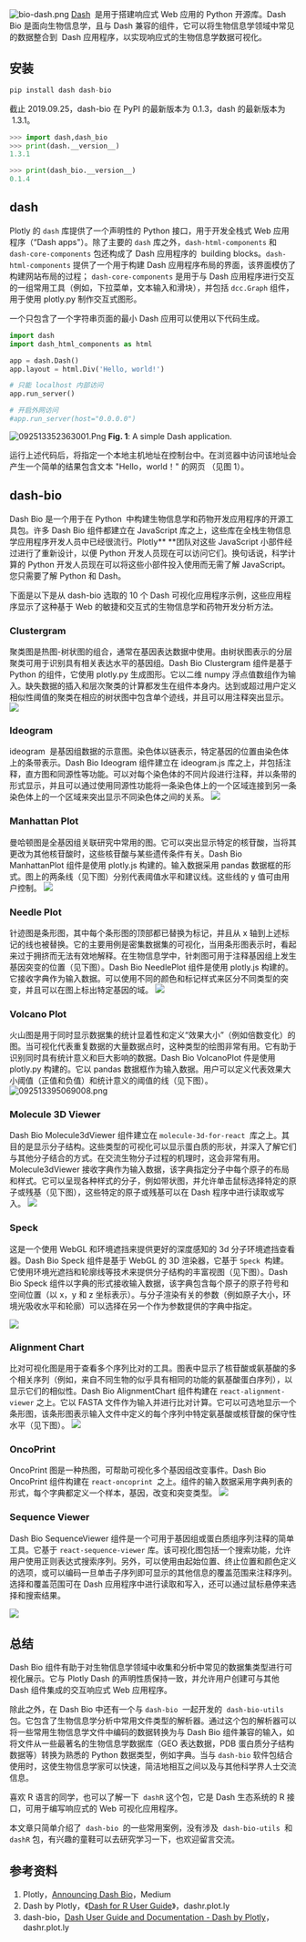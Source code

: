 ![bio-dash.png](https://shub-1251708715.cos.ap-guangzhou.myqcloud.com/elog-cookbook-img/Fi5esTnPH9t6x5p8HQx1TYY2fLrV.png)
[Dash](https://plot.ly/dash/)  是用于搭建响应式 Web 应用的 Python 开源库。Dash Bio 是面向生物信息学，且与 Dash 兼容的组件，它可以将生物信息学领域中常见的数据整合到  Dash 应用程序，以实现响应式的生物信息学数据可视化。

## 安装

```python
pip install dash dash-bio
```

截止 2019.09.25，dash-bio 在 PyPI 的最新版本为 0.1.3，dash 的最新版本为  1.3.1。

```python
>>> import dash,dash_bio
>>> print(dash.__version__)
1.3.1

>>> print(dash_bio.__version__)
0.1.4
```

## dash

Plotly 的 `dash` 库提供了一个声明性的 Python 接口，用于开发全栈式 Web 应用程序（“Dash apps"）。除了主要的 `dash` 库之外，`dash-html-components` 和 `dash-core-components` 包还构成了 Dash 应用程序的  building blocks。`dash-html-components` 提供了一个用于构建 Dash 应用程序布局的界面，该界面模仿了构建网站布局的过程； `dash-core-components` 是用于与 Dash 应用程序进行交互的一组常用工具（例如，下拉菜单，文本输入和滑块），并包括 `dcc.Graph` 组件，用于使用 plotly.py 制作交互式图形。

一个只包含了一个字符串页面的最小 Dash 应用可以使用以下代码生成。

```python
import dash
import dash_html_components as html

app = dash.Dash()
app.layout = html.Div('Hello, world!')

# 只能 localhost 内部访问
app.run_server()

# 开启外网访问
#app.run_server(host="0.0.0.0")
```

![092513352363001.Png](https://shub-1251708715.cos.ap-guangzhou.myqcloud.com/elog-cookbook-img/FiwBpT_Q72LoTHbWcFXeoZI1HstX.png)
**Fig. 1**: A simple Dash application.

运行上述代码后，将指定一个本地主机地址在控制台中。在浏览器中访问该地址会产生一个简单的结果包含文本 "Hello，world！" 的网页 （见图 1）。

## dash-bio

Dash Bio 是一个用于在 Python  中构建生物信息学和药物开发应用程序的开源工具包。许多 Dash Bio 组件都建立在 JavaScript 库之上，这些库在全栈生物信息学应用程序开发人员中已经很流行。Plotly\*\* \*\*团队对这些 JavaScript 小部件经过进行了重新设计，以便 Python 开发人员现在可以访问它们。换句话说，科学计算的 Python 开发人员现在可以将这些小部件投入使用而无需了解 JavaScript。您只需要了解 Python 和 Dash。

下面是以下是从 dash-bio 选取的 10 个 Dash 可视化应用程序示例，这些应用程序显示了这种基于 Web 的敏捷和交互式的生物信息学和药物开发分析方法。

### Clustergram

聚类图是热图-树状图的组合，通常在基因表达数据中使用。由树状图表示的分层聚类可用于识别具有相关表达水平的基因组。Dash Bio Clustergram 组件是基于 Python 的组件，它使用 plotly.py 生成图形。它以二维 numpy 浮点值数组作为输入。缺失数据的插入和层次聚类的计算都发生在组件本身内。达到或超过用户定义相似性阈值的聚类在相应的树状图中包含单个迹线，并且可以用注释突出显示。
![](https://shub-1251708715.cos.ap-guangzhou.myqcloud.com/elog-cookbook-img/Fi6dgJ1NxlUZb-vMbnaHY0mb0mS5.png)

### Ideogram

ideogram  是基因组数据的示意图。染色体以链表示，特定基因的位置由染色体上的条带表示。Dash Bio Ideogram 组件建立在 ideogram.js 库之上，并包括注释，直方图和同源性等功能。可以对每个染色体的不同片段进行注释，并以条带的形式显示，并且可以通过使用同源性功能将一条染色体上的一个区域连接到另一条染色体上的一个区域来突出显示不同染色体之间的关系。
![](https://shub-1251708715.cos.ap-guangzhou.myqcloud.com/elog-cookbook-img/FpLzZm0Qslohoy7iBZII14UIYi2X.png)

### Manhattan Plot

曼哈顿图是全基因组关联研究中常用的图。它可以突出显示特定的核苷酸，当将其更改为其他核苷酸时，这些核苷酸与某些遗传条件有关。Dash Bio ManhattanPlot 组件是使用 plotly.js 构建的。输入数据采用 pandas 数据框的形式。图上的两条线（见下图）分别代表阈值水平和建议线。这些线的 y 值可由用户控制。
![](https://shub-1251708715.cos.ap-guangzhou.myqcloud.com/elog-cookbook-img/FmjxHubNFpVy3sA5XWduiX-i_mhZ.png)

### Needle Plot

针迹图是条形图，其中每个条形图的顶部都已替换为标记，并且从 x 轴到上述标记的线也被替换。它的主要用例是密集数据集的可视化，当用条形图表示时，看起来过于拥挤而无法有效地解释。在生物信息学中，针刺图可用于注释基因组上发生基因突变的位置（见下图）。Dash Bio NeedlePlot 组件是使用 plotly.js 构建的。它接收字典作为输入数据。可以使用不同的颜色和标记样式来区分不同类型的突变，并且可以在图上标出特定基因的域。
![](https://shub-1251708715.cos.ap-guangzhou.myqcloud.com/elog-cookbook-img/FpfukcBGUmGy8VnSXTSKywT5Uxvy.png)

### Volcano Plot

火山图是用于同时显示数据集的统计显着性和定义“效果大小”（例如倍数变化）的图。当可视化代表重复数据的大量数据点时，这种类型的绘图非常有用。它有助于识别同时具有统计意义和巨大影响的数据。Dash Bio VolcanoPlot 件是使用 plotly.py 构建的。它以 pandas 数据框作为输入数据。用户可以定义代表效果大小阈值（正值和负值）和统计意义的阈值的线（见下图）。
![092513395069008.png](https://shub-1251708715.cos.ap-guangzhou.myqcloud.com/elog-cookbook-img/FmhCFwhABPDbpfWDkbLbwMlNH_Sh.png)

### Molecule 3D Viewer

Dash Bio Molecule3dViewer 组件建立在 `molecule-3d-for-react`  库之上。其目的是显示分子结构。这些类型的可视化可以显示蛋白质的形状，并深入了解它们与其他分子结合的方式。在交流生物分子过程的机理时，这会非常有用。Molecule3dViewer 接收字典作为输入数据，该字典指定分子中每个原子的布局和样式。它可以呈现各种样式的分子，例如带状图，并允许单击鼠标选择特定的原子或残基（见下图），这些特定的原子或残基可以在 Dash 程序中进行读取或写入。
![](https://shub-1251708715.cos.ap-guangzhou.myqcloud.com/elog-cookbook-img/Fr14y3-8NWN8UCoEyrlszcr0DyfM.png)

### Speck

这是一个使用 WebGL 和环境遮挡来提供更好的深度感知的 3d 分子环境遮挡查看器。Dash Bio Speck 组件是基于 WebGL 的 3D 渲染器，它基于 `Speck`  构建。它使用环境光遮挡和轮廓线等技术来提供分子结构的丰富视图（见下图）。Dash Bio Speck 组件以字典的形式接收输入数据，该字典包含每个原子的原子符号和空间位置（以 x，y 和 z 坐标表示）。与分子渲染有关的参数（例如原子大小，环境光吸收水平和轮廓）可以选择在另一个作为参数提供的字典中指定。

![](https://shub-1251708715.cos.ap-guangzhou.myqcloud.com/elog-cookbook-img/FrvmjARZHw452wGQrZ5wNun9IzZT.png)

### Alignment Chart

比对可视化图是用于查看多个序列比对的工具。图表中显示了核苷酸或氨基酸的多个相关序列（例如，来自不同生物的似乎具有相同的功能的氨基酸蛋白序列），以显示它们的相似性。Dash Bio AlignmentChart 组件构建在 `react-alignment-viewer` 之上。它以 FASTA 文件作为输入并进行比对计算。它可以可选地显示一个条形图，该条形图表示输入文件中定义的每个序列中特定氨基酸或核苷酸的保守性水平（见下图）。
![](https://shub-1251708715.cos.ap-guangzhou.myqcloud.com/elog-cookbook-img/Fo_WPkP2xN0bIiXTj04I-Zq6FaOP.png)

### OncoPrint

OncoPrint 图是一种热图，可帮助可视化多个基因组改变事件。Dash Bio OncoPrint 组件构建在 `react-oncoprint`  之上。组件的输入数据采用字典列表的形式，每个字典都定义一个样本，基因，改变和突变类型。
![](https://shub-1251708715.cos.ap-guangzhou.myqcloud.com/elog-cookbook-img/FlxrtAvpeWD5P6uvlFO37gt94JAB.png)

### Sequence Viewer

Dash Bio SequenceViewer 组件是一个可用于基因组或蛋白质组序列注释的简单工具。它基于 `react-sequence-viewer` 库。该可视化图包括一个搜索功能，允许用户使用正则表达式搜索序列。另外，可以使用由起始位置、终止位置和颜色定义的选项，或可以编码一旦单击子序列即可显示的其他信息的覆盖范围来注释序列。选择和覆盖范围可在 Dash 应用程序中进行读取和写入，还可以通过鼠标悬停来选择和搜索结果。

![](https://shub-1251708715.cos.ap-guangzhou.myqcloud.com/elog-cookbook-img/FkmUUZHTSS2t0p2ZJztQtNCAwnch.png)

## 总结

Dash Bio 组件有助于对生物信息学领域中收集和分析中常见的数据集类型进行可视化展示。它与 Plotly Dash 的声明性质保持一致，并允许用户创建可与其他 Dash 组件集成的交互响应式 Web 应用程序。

除此之外，在 Dash Bio 中还有一个与 `dash-bio`  一起开发的  `dash-bio-utils` 包。它包含了生物信息学分析中常用文件类型的解析器。通过这个包的解析器可以将一些常用生物信息学文件中编码的数据转换为与 Dash Bio 组件兼容的输入，如将文件从一些最著名的生物信息学数据库（GEO 表达数据，PDB 蛋白质分子结构数据等）转换为熟悉的 Python 数据类型，例如字典。当与 `dash-bio` 软件包结合使用时，这使生物信息学家可以快速，简洁地相互之间以及与其他科学界人士交流信息。

喜欢 R 语言的同学，也可以了解一下  `dashR` 这个包，它是 Dash 生态系统的 R 接口，可用于编写响应式的 Web 可视化应用程序。

本文章只简单介绍了  `dash-bio`  的一些常用案例，没有涉及  `dash-bio-utils`  和 `dashR` 包，有兴趣的童鞋可以去研究学习一下，也欢迎留言交流。

## 参考资料

1. Plotly，[Announcing Dash Bio](https://medium.com/plotly/announcing-dash-bio-ed8835d5da0c)，Medium
2. Dash by Plotly，《[Dash for R User Guide](https://dashr.plot.ly/?source=post_page)》，dashr.plot.ly
3. dash-bio，[Dash User Guide and Documentation - Dash by Plotly](https://dash.plot.ly/dash-bio)，dashr.plot.ly
